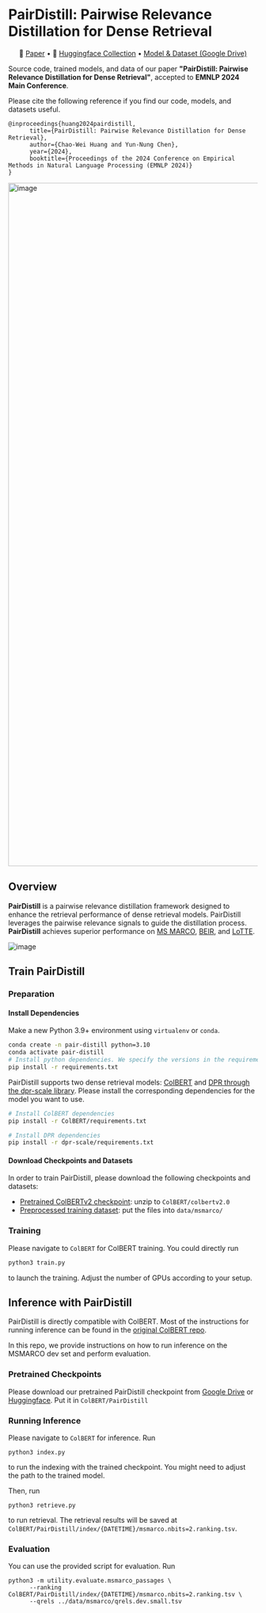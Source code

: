 PairDistill: Pairwise Relevance Distillation for Dense Retrieval
===

<p align="center">
📃 <a href="https://arxiv.org/abs/2410.01383" target="_blank">Paper</a> • 🤗 <a href="https://huggingface.co/collections/chaoweihuang/pairdistill-66fe6b0cfa6eae4704df9f5e" target="_blank">Huggingface Collection</a> • <a href="https://drive.google.com/drive/folders/19jlgIBNHjuSsx5iQa3Mt7b_g3ZSZjJuh?usp=drive_link" target="_blank">Model & Dataset (Google Drive)</a>
</p>

Source code, trained models, and data of our paper **"PairDistill: Pairwise Relevance Distillation for Dense Retrieval"**, accepted to **EMNLP 2024 Main Conference**.

Please cite the following reference if you find our code, models, and datasets useful.

```
@inproceedings{huang2024pairdistill,
      title={PairDistill: Pairwise Relevance Distillation for Dense Retrieval}, 
      author={Chao-Wei Huang and Yun-Nung Chen},
      year={2024},
      booktitle={Proceedings of the 2024 Conference on Empirical Methods in Natural Language Processing (EMNLP 2024)}
}
```

<img width="1380" alt="image" src="https://github.com/user-attachments/assets/41c4c6d4-2934-4631-8135-58ca18336715">


## Overview
**PairDistill** is a pairwise relevance distillation framework designed to enhance the retrieval performance of dense retrieval models. PairDistill leverages the pairwise relevance signals to guide the distillation process. **PairDistill** achieves superior performance on [MS MARCO](https://microsoft.github.io/msmarco/), [BEIR](https://github.com/beir-cellar/beir), and [LoTTE](https://github.com/stanford-futuredata/ColBERT/blob/main/LoTTE.md).

![image](https://github.com/user-attachments/assets/1184c300-4767-4ad6-98d0-c631e1f64eca)

## Train PairDistill

### Preparation
#### Install Dependencies

Make a new Python 3.9+ environment using `virtualenv` or `conda`.

```bash
conda create -n pair-distill python=3.10
conda activate pair-distill
# Install python dependencies. We specify the versions in the requirements.txt file, but newer versions should work generally okay.
pip install -r requirements.txt
```

PairDistill supports two dense retrieval models: [ColBERT](https://github.com/stanford-futuredata/ColBERT) and [DPR through the dpr-scale library](https://github.com/facebookresearch/dpr-scale). Please install the corresponding dependencies for the model you want to use.

```bash
# Install ColBERT dependencies
pip install -r ColBERT/requirements.txt

# Install DPR dependencies
pip install -r dpr-scale/requirements.txt
```

#### Download Checkpoints and Datasets
In order to train PairDistill, please download the following checkpoints and datasets:
* [Pretrained ColBERTv2 checkpoint](https://downloads.cs.stanford.edu/nlp/data/colbert/colbertv2/colbertv2.0.tar.gz): unzip to `ColBERT/colbertv2.0`
* [Preprocessed training dataset](https://drive.google.com/drive/folders/1sSFajkdZLChfF7aCPID2pEa6NrTT9hpB?usp=drive_link): put the files into `data/msmarco/`


### Training
Please navigate to `ColBERT` for ColBERT training. You could directly run
```python
python3 train.py
```
to launch the training. Adjust the number of GPUs according to your setup.


## Inference with PairDistill
PairDistill is directly compatible with ColBERT. Most of the instructions for running inference can be found in the [original ColBERT repo](https://github.com/stanford-futuredata/ColBERT).

In this repo, we provide instructions on how to run inference on the MSMARCO dev set and perform evaluation.

### Pretrained Checkpoints
Please download our pretrained PairDistill checkpoint from [Google Drive](https://drive.google.com/drive/folders/1AmaNrDbQf4Got6pTDygIZOiD8er4yFze?usp=drive_link) or [Huggingface](https://huggingface.co/chaoweihuang/PairDistill-colbertv2). Put it in `ColBERT/PairDistill`

### Running Inference
Please navigate to `ColBERT` for inference. Run
```
python3 index.py
```
to run the indexing with the trained checkpoint. You might need to adjust the path to the trained model.

Then, run
```
python3 retrieve.py
```
to run retrieval. The retrieval results will be saved at `ColBERT/PairDistill/index/{DATETIME}/msmarco.nbits=2.ranking.tsv`.

### Evaluation
You can use the provided script for evaluation. Run
```
python3 -m utility.evaluate.msmarco_passages \
      --ranking ColBERT/PairDistill/index/{DATETIME}/msmarco.nbits=2.ranking.tsv \
      --qrels ../data/msmarco/qrels.dev.small.tsv
```
